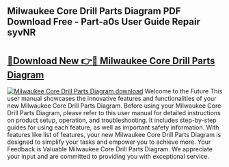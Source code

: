 ## Milwaukee Core Drill Parts Diagram PDF Download Free - Part-a0s User Guide Repair syvNR

# <h2><a href="http://dfl193z.blite.top/?on=Milwaukee+Core+Drill+Parts+Diagram">🔗Download New 👉🔴 Milwaukee Core Drill Parts Diagram</a></h2>

[![Milwaukee Core Drill Parts Diagram download](https://i.imgur.com/lujVjoI.png)](http://dfl193z.blite.top/?on=Milwaukee+Core+Drill+Parts+Diagram)
Welcome to the Future This user manual showcases the innovative features and functionalities of your new Milwaukee Core Drill Parts Diagram. Before using your Milwaukee Core Drill Parts Diagram, please refer to this user manual for detailed instructions on product setup, operation, and troubleshooting. It includes step-by-step guides for using each feature, as well as important safety information. With features like list of features, your new Milwaukee Core Drill Parts Diagram is designed to simplify your tasks and empower you to achieve more. Your Feedback is Valuable Milwaukee Core Drill Parts Diagram. We appreciate your input and are committed to providing you with exceptional service.
